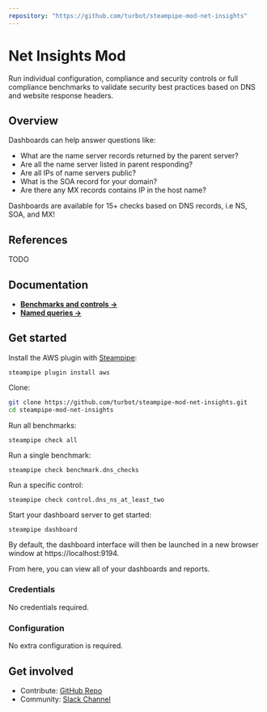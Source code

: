 ```yaml
---
repository: "https://github.com/turbot/steampipe-mod-net-insights"
---
```


# Net Insights Mod

Run individual configuration, compliance and security controls or full compliance benchmarks to validate security best practices based on DNS and website response headers.

## Overview

Dashboards can help answer questions like:

- What are the name server records returned by the parent server?
- Are all the name server listed in parent responding?
- Are all IPs of name servers public?
- What is the SOA record for your domain?
- Are there any MX records contains IP in the host name?

Dashboards are available for 15+ checks based on DNS records, i.e NS, SOA, and MX!

## References

TODO

## Documentation

- **[Benchmarks and controls →](https://hub.steampipe.io/mods/turbot/net_insights/controls)**
- **[Named queries →](https://hub.steampipe.io/mods/turbot/net_insights/queries)**

## Get started

Install the AWS plugin with [Steampipe](https://steampipe.io):

```shell
steampipe plugin install aws
```

Clone:

```sh
git clone https://github.com/turbot/steampipe-mod-net-insights.git
cd steampipe-mod-net-insights
```

Run all benchmarks:

```shell
steampipe check all
```

Run a single benchmark:

```shell
steampipe check benchmark.dns_checks
```

Run a specific control:

```shell
steampipe check control.dns_ns_at_least_two
```

Start your dashboard server to get started:

```shell
steampipe dashboard
```

By default, the dashboard interface will then be launched in a new browser window at https://localhost:9194.

From here, you can view all of your dashboards and reports.

### Credentials

No credentials required.

### Configuration

No extra configuration is required.

## Get involved

- Contribute: [GitHub Repo](https://github.com/turbot/steampipe-mod-net-insights)
- Community: [Slack Channel](https://steampipe.io/community/join)
